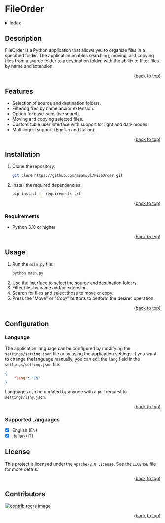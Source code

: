 <a id="top"></a>

# FileOrder

<details>
  <summary>Index</summary>
  <ol>
    <li><a href="#description">About The Project</a></li>
    <li><a href="#features">Features</a></li>
    <li>
      <a href="#installation">Installation</a>
      <ul><li><a href="#requirements">Requirements</a></li></ul>
    </li>
    <li><a href="#usage">Usage</a></li>
    <li>
      <a href="#language">Language</a>
      <ul><li><a href="#supported-languages">Supported Languages</a></li></ul>
    </li>
    <li><a href="#license">License</a></li>
    <li><a href="#contributors">Contributors</a></li>
  </ol>
</details>

## Description
FileOrder is a Python application that allows you to organize files in a specified folder. The application enables searching, moving, and copying files from a source folder to a destination folder, with the ability to filter files by name and extension.

<p align="right">(<a href="#readme-top">back to top</a>)</p>

## Features
- Selection of source and destination folders.
- Filtering files by name and/or extension.
- Option for case-sensitive search.
- Moving and copying selected files.
- Customizable user interface with support for light and dark modes.
- Multilingual support (English and Italian).

<p align="right">(<a href="#readme-top">back to top</a>)</p>

## Installation
1. Clone the repository:
    ```sh
    git clone https://github.com/aSamu3l/FileOrder.git
    ```
2. Install the required dependencies:
    ```sh
    pip install -r requirements.txt
    ```

<p align="right">(<a href="#readme-top">back to top</a>)</p>

### Requirements
- Python 3.10 or higher

<p align="right">(<a href="#readme-top">back to top</a>)</p>

## Usage
1. Run the `main.py` file:
    ```sh
    python main.py
    ```
2. Use the interface to select the source and destination folders.
3. Filter files by name and/or extension.
4. Search for files and select those to move or copy.
5. Press the "Move" or "Copy" buttons to perform the desired operation.

<p align="right">(<a href="#readme-top">back to top</a>)</p>

## Configuration
### Language
The application language can be configured by modifying the `settings/setting.json` file or by using the application settings.
If you want to change the language manually, you can edit the `lang` field in the `settings/setting.json` file:
```json
{
    "lang": "EN"
}
```
Languages can be updated by anyone with a pull request to `settings/lang.json`.

<p align="right">(<a href="#readme-top">back to top</a>)</p>

### Supported Languages
- [x] English (EN)
- [x] Italian (IT)

## License
This project is licensed under the `Apache-2.0 License`. See the `LICENSE` file for more details.

<p align="right">(<a href="#readme-top">back to top</a>)</p>

## Contributors

<a href="https://github.com/aSamu3l/FileOrder/graphs/contributors">
  <img src="https://contrib.rocks/image?repo=aSamu3l/FileOrder" alt="contrib.rocks image" />
</a>

<p align="right">(<a href="#readme-top">back to top</a>)</p>